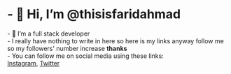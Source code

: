 <h1 style="style='text-align:center;'">- 👋 Hi, I’m @thisisfaridahmad</h1>
- 🌱 I’m a full stack developer<br>
- I really have nothing to write in here so here is my links anyway follow me so my followers' number increase <b>thanks</b><br>
- You can follow me on social media using these links:<br>
<a href='https://www.instagram.com/thisisfaridahmad'>Instagram</a>,
<a href="https://www.twitter.com/itisfaridahmad">Twitter</a>
